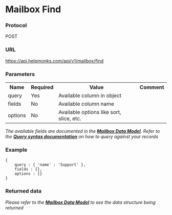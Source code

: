 # Mailbox Find

### Protocol
POST

### URL
https://api.helpmonks.com/api/v1/mailbox/find

### Parameters
<table>
    <tr>
        <th>Name</th>
        <th>Required</th>
        <th>Value</th>
        <th>Comment</th>
    </tr>
    <tr>
        <td>query</td>
        <td>Yes</td>
        <td>Available column in object</td>
        <td></td>
    </tr>
    <tr>
        <td>fields</td>
        <td>No</td>
        <td>Available column name</td>
        <td></td>
    </tr>
    <tr>
        <td>options</td>
        <td>No</td>
        <td>Available options like sort, slice, etc.</td>
        <td></td>
    </tr>
</table>

*The available fields are documented in the **[Mailbox Data Model](/api/models/mailbox/)**. Refer to the **[Query syntax documentation](/api/syntax)** on how to query against your records*

### Example

```
{
    query : { 'name' : 'Support' },
    fields : {},
    options : {}
}
```

### Returned data

*Please refer to the **[Mailbox Data Model](/api/models/mailbox/)** to see the data structure being returned*

